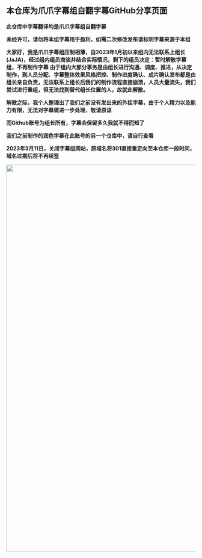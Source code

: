
## 本仓库为爪爪字幕组自翻字幕GitHub分享页面

**此仓库中字幕翻译均是爪爪字幕组自翻字幕**

**未经许可，请勿将本组字幕用于盈利，如需二次修改发布请标明字幕来源于本组**

**大家好，我是爪爪字幕组压制相簿，自2023年1月初以来组内无法联系上组长(JaJA)，经过组内组员商谈并结合实际情况，剩下的组员决定：暂时解散字幕组，不再制作字幕**
**由于组内大部分事务是由组长进行沟通、调度、推进，从决定制作，到人员分配、字幕整体效果风格把控、制作进度确认、成片确认发布都是由组长亲自负责，无法联系上组长后我们的制作流程直接崩溃，人员大量流失，我们尝试进行重组，但无法找到替代组长位置的人，故就此解散。**

**解散之际，我个人整理出了我们之前没有发出来的外挂字幕，由于个人精力以及能力有限，无法对字幕做进一步处理，敬请原谅**

**而Github账号为组长所有，字幕会保留多久我就不得而知了**

**我们之前制作的润色字幕在此账号的另一个仓库中，请自行查看**

**2023年3月11日，关闭字幕组网站，原域名将301直接重定向至本仓库一段时间，域名过期后将不再续签**

<div align=center><img width="802" height="1029" src="https://images2.imgbox.com/f0/c3/za0mt5kQ_o.png"></div>
